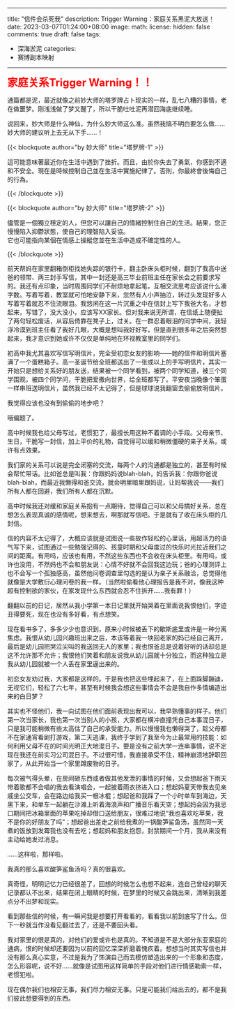  
---
title: "信件会杀死我"
description: Trigger Warning：家庭关系黑泥大放送！
date: 2023-03-07T01:24:00+08:00
image: 
math: 
license: 
hidden: false
comments: true
draft: false
tags:
- 深海淤泥
categories:
- 赛博副本映射

---

<b><font size=5 color=red >家庭关系Trigger Warning！！</font></b>

通篇都是泥，最近就像之前妙大师的塔罗牌占卜现实的一样，乱七八糟的事情，老在做噩梦。刚浅浅做了梦又醒了，所以干脆吐吐泥再潜回海底继续睡。

说回来，妙大师是什么神仙，为什么妙大师这么准。虽然我搞不明白要怎么做……妙大师的建议听上去无从下手……！

{{< blockquote author="by 妙大师" title="塔罗牌-1" >}}

這可能意味著最近你在生活中遇到了挫折。而且，由於你失去了勇氣，你感到不適和不安全。現在是時候控制自己並在生活中實施紀律了。否則，你最終會後悔自己的行為。

{{< /blockquote >}}

{{< blockquote author="by 妙大师" title="塔罗牌-2" >}}

儘管是一個獨立穩定的人，但您可以讓自己的情緒控制住自己的生活。結果，您正慢慢陷入抑鬱狀態，使自己的理智陷入妥協。  
它也可能指向某個在情感上操縱您並在生活中造成不確定性的人。  

{{< /blockquote >}}



前天帮妈在家里翻箱倒柜找她失踪的银行卡，翻主卧床头柜时候，翻到了我高中送爸的领带、两三封手写信，其中一封还是高三毕业前班主任在家长会之前要求写的。我还有点印象，当时周围同学们不耐烦地拿起笔，互相交流思考应该说什么凑字数。写着写着，教室就可怕地安静下来，忽然有人小声抽泣，转过头发现好多人写着写着就忍不住流眼泪。我悠闲在这一片沉重之中在信封上写下我爸大名，才想起来，写错了，没大没小，应该写XX家长。但对我来说无所谓，在信纸上随便扯了两句轻松废话，从容后倚靠在凳子上，过关。在一群忍着眼泪的同学中间，我轻浮冷漠到班主任看了我好几眼，大概是想叫我好好写，但是直到很多年之后突然想起来，我才意识到她或许不仅仅是单纯地在环视教室里的同学们。

初高中我尤其喜欢写信写明信片，完全受初恋女友的影响——她的信件和明信片塞满了一个蛋糕箱子。高一圣诞节给全班都送出了一张或以上的手写明信片，其实一开始只是想给关系好的朋友送，结果被一个同学看到，被两个同学知道，被三个同学围观，被四个同学问，干脆把爱撒向世界，给全班都写了。平安夜当晚像个笨蛋一样串班送明信片，虽然我已经不太记得了，但是球球说我翻窗去偷偷放明信片。

我觉得应该也没有到偷偷的地步吧？

哦偏题了。

高中时候我也给父母写过，老惯犯了，最擅长用这种不着调的小手段。父母亲节、生日，干脆写一封信，加上平价的礼物，自觉得可以缓和稍微僵硬的亲子关系，或许有点效果。

我们家的关系可以说是完全闭塞的交流，每两个人的沟通都是独立的，甚至有时候会帮忙带话。比如爸总是叫我：你跟妈妈说blah-blah，妈告诉我：你跟你爸说blah-blah，而最近我懒得和爸交流，就会明里暗里跟妈说，让妈帮我说——我们所有人都在回避，我们所有人都在沉默。

高中时候我还对缓和家庭关系抱有一点期待，觉得自己可以和父母搞好关系，总在想怎么表现真诚的感情呢，想来想去，啊那就写信吧。于是就有了收在床头柜的几封信。

信的内容不太记得了，大概应该就是试图说一些故作轻松的心里话，用超活力的语气写下来，试图通过一些勉强记得的、孩童时期和父母度过的快乐时光拉近我们之间的距离。有用吗，应该也有用，不然这些东西也不会收在床头柜里。有用吗，或许也没用，不然妈也不会和朋友说：心情不好就不会回我这边玩；爸的心理测评上也不会写一个孤独感高，虽然他问卷调查里勾选的是认为亲子关系融洽，总觉得他就像是大学敷衍心理问卷的我一样。（当然啦偷看他心理报告是我不对，像我这种超有控制欲的家伙，在家发现什么东西就会忍不住拆开……我有罪！）

翻翻以前的日记，居然从我小学第一本日记里就开始哭着在里面说我恨他们，字迹丑得要死，现在也没有多好看，有点想笑。

现在看书多了，多多少少也意识到，原来小时候被丢下的歇斯底里或许是一种分离焦虑。我恨从幼儿园兴趣班出来之后，本该等着我一块回老家的妈已经自己离开，最后是幼儿园把哭泣尖叫的我送回无人的家里；我也恨爸总是说着好听的话却总是这不允许那不允许；我恨他们笑着和朋友说我从幼儿园就十分独立，而这种独立是我从幼儿园就被一个人丢在家里逼出来的。

初恋女友劝过我，大家都是这样的。于是我也把这些埋起来了，在上面跺脚蹦迪，无视它们，轻松了六七年，甚至有时候我会想这些事情会不会是我自作多情编造出来的白日梦？

其实也不怪他们，我一向试图在他们面前表现出我可以，我早熟懂事的样子。他们第一次当家长，我也第一次当别人的小孩，大家都在横冲直撞凭自己本事混日子，只是我可能稍微有些太高估了自己的承受能力。所以慢慢我也懒得哭了，趁父母都不在家通宵看剧打游戏，第二天逃课，我终于学到了我至今为止最常用的技能：如何利用父母不在的时间光明正大地混日子。要是没有之前大学一连串事情，说不定现在我还在前实习公司混日子。不过很可惜，我直接承受不住，精神崩溃地辞职回家了，从此开始当一个家里蹲废物的日子。

每次被气得头晕，在房间砸东西或者做其他发泄的事情的时候，又会想起爸下雨天带着歌都不会唱的我去看演唱会，一起披着雨衣挤进入口；想起妈夏天带我去见亲戚坐公交车，会在路边给我买一根冰棍；想起爸和我踩了一个小时单车到海边，天黑下来，和单车一起躺在沙滩上听着海浪声和广播音乐看天空；想起妈会因为我忌口期间把冰箱里面的苹果吃掉却借口送给朋友，很难过地说“我也喜欢吃苹果，我不是你的好朋友了吗”；想起爸出差走之前给我煮的一锅酸笋鲨鱼汤，虽然同一天煮的饭放到发霉我也没有去吃；想起妈和朋友抱怨，封禁期间一个月，我从来没有主动给她发过消息。

……这样啦，那样啦。

我真的那么喜欢酸笋鲨鱼汤吗？真的很喜欢。

真奇怪，明明记忆力已经很差了，回想的时候怎么也想不起来，连自己曾经的聊天记录都认不出来，结果在闭上眼睛的时候，在梦里的时候又会跳出来，清晰到我差点分不出梦和现实。

看到那些信的时候，有一瞬间我是想要打开看看的，看看我以前到底写了什么。但下一秒就当作没看见翻过去了，还是不要回头看。

我对家里的恨是真的，对他们的爱或许也是真的。不知道是不是大部分东亚家庭的通病，恨的时候却还要因为以前的回忆深深折磨着愧疚着。想想当时其实写信也并没有那么真心实意，不过是我为了饰演自己而去模仿塑造出来的一个形象和态度，怎么形容呢，说不好……就像是试图用这样简单的手段对他们进行情感勒索一样，老惯犯啦。

现在偶尔我们也相安无事，我们尽力相安无事。只是可能我们给出去的，都不是我们彼此想要得到的东西。